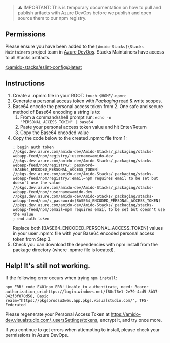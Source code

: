 <!--
Todo: Remove this documentation upon publishing the packages publically to npm. 
-->

> ⚠️ IMPORTANT: This is temporary documentation on how to pull and publish arifacts with Azure DevOps before we publish and open source them to our npm registry.

## Permissions

Please ensure you have been added to the 
`[Amido-Stacks]\Stacks Maintainers` project team in [Azure DevOps](https://dev.azure.com/amido-dev/Amido-Stacks). Stacks Maintainers have access to all Stacks artifacts.

[@amido-stacks/eslint-config@latest](https://dev.azure.com/amido-dev/Amido-Stacks/_packaging?_a=package&feed=stacks-webapp-feed&package=%40amido-stacks%2Feslint-config&protocolType=Npm)


## Instructions

1. Create a .npmrc file in your ROOT: `touch $HOME/.npmrc`
2. Generate a [personal access token](https://amido-dev.visualstudio.com/_details/security/tokens) with *Packaging* read & write scopes.
3. Base64 encode the personal access token from 2. One safe and secure method of Base64 encoding a string is to:
   1. From a command/shell prompt run: `echo -n "PERSONAL_ACCESS_TOKEN" | base64`
   2. Paste your personal access token value and hit Enter/Return
   3. Copy the Base64 encoded value
4. Copy the code below to the created .npmrc file from 1:
   ```
   ; begin auth token
   //pkgs.dev.azure.com/amido-dev/Amido-Stacks/_packaging/stacks-webapp-feed/npm/registry/:username=amido-dev
   //pkgs.dev.azure.com/amido-dev/Amido-Stacks/_packaging/stacks-webapp-feed/npm/registry/:_password=[BASE64_ENCODED_PERSONAL_ACCESS_TOKEN]
   //pkgs.dev.azure.com/amido-dev/Amido-Stacks/_packaging/stacks-webapp-feed/npm/registry/:email=npm requires email to be set but doesn't use the value
   //pkgs.dev.azure.com/amido-dev/Amido-Stacks/_packaging/stacks-webapp-feed/npm/:username=amido-dev
   //pkgs.dev.azure.com/amido-dev/Amido-Stacks/_packaging/stacks-webapp-feed/npm/:_password=[BASE64_ENCODED_PERSONAL_ACCESS_TOKEN]
   //pkgs.dev.azure.com/amido-dev/Amido-Stacks/_packaging/stacks-webapp-feed/npm/:email=npm requires email to be set but doesn't use the value
   ; end auth token
   ```
   Replace both [BASE64_ENCODED_PERSONAL_ACCESS_TOKEN] values in your user .npmrc file with your Base64 encoded personal access token from Step 3.
5. Check you can download the dependencies with npm install from the package directory (where .npmrc file is located).


## Help! It's still not working.
If the following error occurs when trying `npm install`:

```shell
npm ERR! code E401npm ERR! Unable to authenticate, need: Bearer authorization_uri=https://login.windows.net/f88c76e1-2e79-4cd5-8b37-842f3f870d58, Basic realm="https://pkgsprodsu3weu.app.pkgs.visualstudio.com/", TFS-Federated
```

Please regenerate your Personal Access Token at https://amido-dev.visualstudio.com/_usersSettings/tokens, encrypt it, and try once more.

If you continue to get errors when attempting to install, please check your permissions in Azure DevOps.
